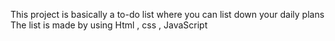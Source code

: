 This project is basically a to-do list where you can list down your daily plans
<br>
The list is made by using Html , css , JavaScript
